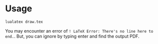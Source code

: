 # Usage
```
lualatex draw.tex
```
You may encounter an error of ``! LaTeX Error: There's no line here to end.``. But, you can ignore by typing enter and find the output PDF.
